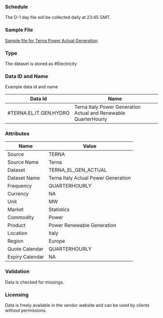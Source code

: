 ### Schedule

The D-1 day file will be collected daily at 23:45 GMT.

### Sample File

[Sample file for Terna Power Actual Generation](pathname:///Export-DownloadCenterFile-20250807-123037.xlsx)

### Type

The dataset is stored as #Electricity

### Data ID and Name

Example data id and name

|**Data Id**|**Name**|
|-|-|
|#TERNA.EL.IT.GEN.HYDRO|Terna Italy Power Generation Actual and Renewable QuarterHourly|

### Attributes

|Name|Value|
|-|-|
|Source|TERNA|
|Source Name|Terna|
|Dataset|TERNA_EL_GEN_ACTUAL|
|Dataset Name|Terna Italy Actual Power Generation|
|Frequency|QUARTERHOURLY|
|Currency|NA|
|Unit|MW|
|Market|Statistics|
|Commodity|Power|
|Product|Power Renewable Generation|
|Location|Italy|
|Region|Europe|
|Quote Calendar|QUARTERHOURLY|
|Expiry Calendar|NA|

### Validation

Data is checked for missings. 

### Licensing

Data is freely available in the vendor website and can be used by clients without permissions.